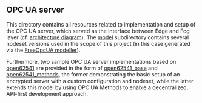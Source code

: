 ## OPC UA server

This directory contains all resources related to implementation and setup of
the OPC UA server, which served as the interface between Edge and Fog layer
(cf. [architecture diagram](https://github.com/CVH-Lernfabrik/serverless_plc/blob/master/doc/img/architecture.png)).
The [model](https://github.com/CVH-Lernfabrik/serverless_plc/tree/master/opc/opcua/model)
subdirectory contains several nodeset versions used in the scope of this
project (in this case generated via the [FreeOpcUA modeller](https://github.com/FreeOpcUa/opcua-modeler)).

Furthermore, two sample OPC UA server implementations based on
[open62541](https://open62541.org/) are provided in the form of
[open62541_base](https://github.com/CVH-Lernfabrik/serverless_plc/tree/master/opc/opcua/open62541_base)
and
[open62541_methods](https://github.com/CVH-Lernfabrik/serverless_plc/tree/master/opc/opcua/open62541_methods),
the former demonstrating the basic setup of an encrypted server with a custom
configuration and nodeset, while the latter extends this model by using OPC UA
Methods to enable a decentralized, API-first development approach.
